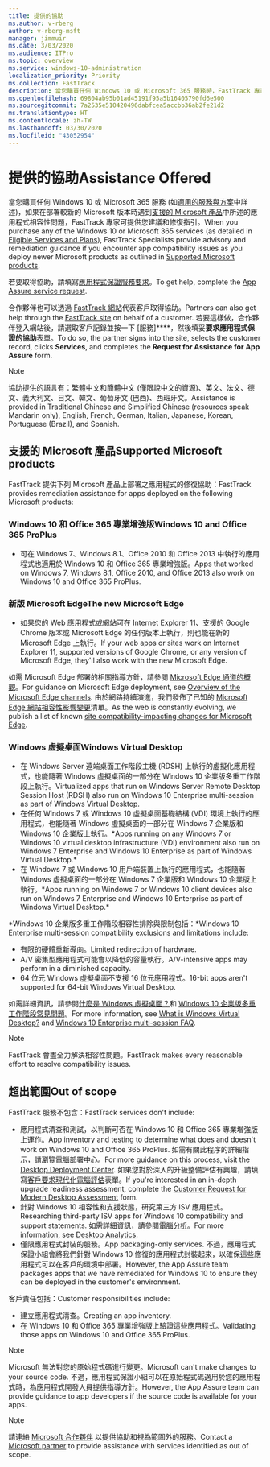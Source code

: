 ```yaml
---
title: 提供的協助
ms.author: v-rberg
author: v-rberg-msft
manager: jimmuir
ms.date: 3/03/2020
ms.audience: ITPro
ms.topic: overview
ms.service: windows-10-administration
localization_priority: Priority
ms.collection: FastTrack
description: 當您購買任何 Windows 10 或 Microsoft 365 服務時，FastTrack 專家會提供部署至 Windows 10 和 Office 365 專業增強版的建議和修復指引，並且讓您保持在最新狀態而不需額外成本 (具有合格訂用帳戶)。
ms.openlocfilehash: 69804ab95b01ad45191f95a5b16405790fd6e500
ms.sourcegitcommit: 7a2535e510420496dabfcea5accbb36ab2fe21d2
ms.translationtype: HT
ms.contentlocale: zh-TW
ms.lasthandoff: 03/30/2020
ms.locfileid: "43052954"
---
```

# <a name="assistance-offered"></a><span data-ttu-id="79a81-103">提供的協助</span><span class="sxs-lookup"><span data-stu-id="79a81-103">Assistance Offered</span></span>  

<span data-ttu-id="79a81-104">當您購買任何 Windows 10 或 Microsoft 365 服務 (如[適用的服務與方案](M365-eligible-services-and-plans.md)中詳述)，如果在部署較新的 Microsoft 版本時遇到[支援的 Microsoft 產品](#supported-microsoft-products)中所述的應用程式相容性問題，FastTrack 專家可提供您建議和修復指引。</span><span class="sxs-lookup"><span data-stu-id="79a81-104">When you purchase any of the Windows 10 or Microsoft 365 services (as detailed in [Eligible Services and Plans](M365-eligible-services-and-plans.md)), FastTrack Specialists provide advisory and remediation guidance if you encounter app compatibility issues as you deploy newer Microsoft products as outlined in [Supported Microsoft products](#supported-microsoft-products).</span></span>

<span data-ttu-id="79a81-105">若要取得協助，請填寫[應用程式保證服務要求](https://go.microsoft.com/fwlink/?linkid=2022721)。</span><span class="sxs-lookup"><span data-stu-id="79a81-105">To get help, complete the [App Assure service request](https://go.microsoft.com/fwlink/?linkid=2022721).</span></span>

<span data-ttu-id="79a81-106">合作夥伴也可以透過 [FastTrack 網站](https://go.microsoft.com/fwlink/?linkid=780698)代表客戶取得協助。</span><span class="sxs-lookup"><span data-stu-id="79a81-106">Partners can also get help through the [FastTrack site](https://go.microsoft.com/fwlink/?linkid=780698) on behalf of a customer.</span></span> <span data-ttu-id="79a81-107">若要這樣做，合作夥伴登入網站後，請選取客戶記錄並按一下 [服務]\*\*\*\*，然後填妥**要求應用程式保證的協助**表單。</span><span class="sxs-lookup"><span data-stu-id="79a81-107">To do so, the partner signs into the site, selects the customer record, clicks **Services**, and completes the **Request for Assistance for App Assure** form.</span></span>

> [!NOTE]
> <span data-ttu-id="79a81-108">協助提供的語言有：繁體中文和簡體中文 (僅限說中文的資源)、英文、法文、德文、義大利文、日文、韓文、葡萄牙文 (巴西)、西班牙文。</span><span class="sxs-lookup"><span data-stu-id="79a81-108">Assistance is provided in Traditional Chinese and Simplified Chinese (resources speak Mandarin only), English, French, German, Italian, Japanese, Korean, Portuguese (Brazil), and Spanish.</span></span> 

## <a name="supported-microsoft-products"></a><span data-ttu-id="79a81-109">支援的 Microsoft 產品</span><span class="sxs-lookup"><span data-stu-id="79a81-109">Supported Microsoft products</span></span>

<span data-ttu-id="79a81-110">FastTrack 提供下列 Microsoft 產品上部署之應用程式的修復協助：</span><span class="sxs-lookup"><span data-stu-id="79a81-110">FastTrack provides remediation assistance for apps deployed on the following Microsoft products:</span></span>

### <a name="windows-10-and-office-365-proplus"></a><span data-ttu-id="79a81-111">Windows 10 和 Office 365 專業增強版</span><span class="sxs-lookup"><span data-stu-id="79a81-111">Windows 10 and Office 365 ProPlus</span></span>

- <span data-ttu-id="79a81-112">可在 Windows 7、Windows 8.1、Office 2010 和 Office 2013 中執行的應用程式也適用於 Windows 10 和 Office 365 專業增強版。</span><span class="sxs-lookup"><span data-stu-id="79a81-112">Apps that worked on Windows 7, Windows 8.1, Office 2010, and Office 2013 also work on Windows 10 and Office 365 ProPlus.</span></span>

### <a name="the-new-microsoft-edge"></a><span data-ttu-id="79a81-113">新版 Microsoft Edge</span><span class="sxs-lookup"><span data-stu-id="79a81-113">The new Microsoft Edge</span></span>

- <span data-ttu-id="79a81-114">如果您的 Web 應用程式或網站可在 Internet Explorer 11、支援的 Google Chrome 版本或 Microsoft Edge 的任何版本上執行，則也能在新的 Microsoft Edge 上執行。</span><span class="sxs-lookup"><span data-stu-id="79a81-114">If your web apps or sites work on Internet Explorer 11, supported versions of Google Chrome, or any version of Microsoft Edge, they'll also work with the new Microsoft Edge.</span></span>

<span data-ttu-id="79a81-115">如需 Microsoft Edge 部署的相關指導方針，請參閱 [Microsoft Edge 通道的概觀](https://docs.microsoft.com/DeployEdge/microsoft-edge-channels)。</span><span class="sxs-lookup"><span data-stu-id="79a81-115">For guidance on Microsoft Edge deployment, see [Overview of the Microsoft Edge channels](https://docs.microsoft.com/DeployEdge/microsoft-edge-channels).</span></span> <span data-ttu-id="79a81-116">由於網路持續演進，我們發佈了已知的 [Microsoft Edge 網站相容性影響變更](https://docs.microsoft.com/microsoft-edge/web-platform/site-impacting-changes)清單。</span><span class="sxs-lookup"><span data-stu-id="79a81-116">As the web is constantly evolving, we publish a list of known [site compatibility-impacting changes for Microsoft Edge](https://docs.microsoft.com/microsoft-edge/web-platform/site-impacting-changes).</span></span>

### <a name="windows-virtual-desktop"></a><span data-ttu-id="79a81-117">Windows 虛擬桌面</span><span class="sxs-lookup"><span data-stu-id="79a81-117">Windows Virtual Desktop</span></span>

- <span data-ttu-id="79a81-118">在 Windows Server 遠端桌面工作階段主機 (RDSH) 上執行的虛擬化應用程式，也能隨著 Windows 虛擬桌面的一部分在 Windows 10 企業版多重工作階段上執行。</span><span class="sxs-lookup"><span data-stu-id="79a81-118">Virtualized apps that run on Windows Server Remote Desktop Session Host (RDSH) also run on Windows 10 Enterprise multi-session as part of Windows Virtual Desktop.</span></span>
- <span data-ttu-id="79a81-119">在任何 Windows 7 或 Windows 10 虛擬桌面基礎結構 (VDI) 環境上執行的應用程式，也能隨著 Windows 虛擬桌面的一部分在 Windows 7 企業版和 Windows 10 企業版上執行。\*</span><span class="sxs-lookup"><span data-stu-id="79a81-119">Apps running on any Windows 7 or Windows 10 virtual desktop infrastructure (VDI) environment also run on Windows 7 Enterprise and Windows 10 Enterprise as part of Windows Virtual Desktop.\*</span></span>
- <span data-ttu-id="79a81-120">在 Windows 7 或 Windows 10 用戶端裝置上執行的應用程式，也能隨著 Windows 虛擬桌面的一部分在 Windows 7 企業版和 Windows 10 企業版上執行。\*</span><span class="sxs-lookup"><span data-stu-id="79a81-120">Apps running on Windows 7 or Windows 10 client devices also run on Windows 7 Enterprise and Windows 10 Enterprise as part of Windows Virtual Desktop.\*</span></span>

<span data-ttu-id="79a81-121">\*Windows 10 企業版多重工作階段相容性排除與限制包括：</span><span class="sxs-lookup"><span data-stu-id="79a81-121">\*Windows 10 Enterprise multi-session compatibility exclusions and limitations include:</span></span>
- <span data-ttu-id="79a81-122">有限的硬體重新導向。</span><span class="sxs-lookup"><span data-stu-id="79a81-122">Limited redirection of hardware.</span></span>
- <span data-ttu-id="79a81-123">A/V 密集型應用程式可能會以降低的容量執行。</span><span class="sxs-lookup"><span data-stu-id="79a81-123">A/V-intensive apps may perform in a diminished capacity.</span></span>
- <span data-ttu-id="79a81-124">64 位元 Windows 虛擬桌面不支援 16 位元應用程式。</span><span class="sxs-lookup"><span data-stu-id="79a81-124">16-bit apps aren't supported for 64-bit Windows Virtual Desktop.</span></span>

<span data-ttu-id="79a81-125">如需詳細資訊，請參閱[什麼是 Windows 虛擬桌面？](https://docs.microsoft.com/azure/virtual-desktop/overview)和 [Windows 10 企業版多重工作階段常見問題](https://docs.microsoft.com/azure/virtual-desktop/windows-10-multisession-faq)。</span><span class="sxs-lookup"><span data-stu-id="79a81-125">For more information, see [What is Windows Virtual Desktop?](https://docs.microsoft.com/azure/virtual-desktop/overview) and [Windows 10 Enterprise multi-session FAQ](https://docs.microsoft.com/azure/virtual-desktop/windows-10-multisession-faq).</span></span>

> [!NOTE]
> <span data-ttu-id="79a81-126">FastTrack 會盡全力解決相容性問題。</span><span class="sxs-lookup"><span data-stu-id="79a81-126">FastTrack makes every reasonable effort to resolve compatibility issues.</span></span> 

## <a name="out-of-scope"></a><span data-ttu-id="79a81-127">超出範圍</span><span class="sxs-lookup"><span data-stu-id="79a81-127">Out of scope</span></span>

<span data-ttu-id="79a81-128">FastTrack 服務不包含：</span><span class="sxs-lookup"><span data-stu-id="79a81-128">FastTrack services don't include:</span></span>
- <span data-ttu-id="79a81-129">應用程式清查和測試，以判斷可否在 Windows 10 和 Office 365 專業增強版上運作。</span><span class="sxs-lookup"><span data-stu-id="79a81-129">App inventory and testing to determine what does and doesn't work on Windows 10 and Office 365 ProPlus.</span></span> <span data-ttu-id="79a81-130">如需有關此程序的詳細指示，請瀏覽[電腦部署中心](https://go.microsoft.com/fwlink/?linkid=2080140)。</span><span class="sxs-lookup"><span data-stu-id="79a81-130">For more guidance on this process, visit the [Desktop Deployment Center](https://go.microsoft.com/fwlink/?linkid=2080140).</span></span> <span data-ttu-id="79a81-131">如果您對於深入的升級整備評估有興趣，請填寫[客戶要求現代化電腦評估](https://go.microsoft.com/fwlink/?linkid=2053818)表單。</span><span class="sxs-lookup"><span data-stu-id="79a81-131">If you're interested in an in-depth upgrade readiness assessment, complete the [Customer Request for Modern Desktop Assessment](https://go.microsoft.com/fwlink/?linkid=2053818) form.</span></span>
- <span data-ttu-id="79a81-132">針對 Windows 10 相容性和支援狀態，研究第三方 ISV 應用程式。</span><span class="sxs-lookup"><span data-stu-id="79a81-132">Researching third-party ISV apps for Windows 10 compatibility and support statements.</span></span> <span data-ttu-id="79a81-133">如需詳細資訊，請參閱[電腦分析](https://docs.microsoft.com/sccm/desktop-analytics/overview)。</span><span class="sxs-lookup"><span data-stu-id="79a81-133">For more information, see [Desktop Analytics](https://docs.microsoft.com/sccm/desktop-analytics/overview).</span></span>
- <span data-ttu-id="79a81-134">僅限應用程式封裝的服務。</span><span class="sxs-lookup"><span data-stu-id="79a81-134">App packaging-only services.</span></span> <span data-ttu-id="79a81-135">不過，應用程式保證小組會將我們針對 Windows 10 修復的應用程式封裝起來，以確保這些應用程式可以在客戶的環境中部署。</span><span class="sxs-lookup"><span data-stu-id="79a81-135">However, the App Assure team packages apps that we have remediated for Windows 10 to ensure they can be deployed in the customer's environment.</span></span>

<span data-ttu-id="79a81-136">客戶責任包括：</span><span class="sxs-lookup"><span data-stu-id="79a81-136">Customer responsibilities include:</span></span>
- <span data-ttu-id="79a81-137">建立應用程式清查。</span><span class="sxs-lookup"><span data-stu-id="79a81-137">Creating an app inventory.</span></span>
- <span data-ttu-id="79a81-138">在 Windows 10 和 Office 365 專業增強版上驗證這些應用程式。</span><span class="sxs-lookup"><span data-stu-id="79a81-138">Validating those apps on Windows 10 and Office 365 ProPlus.</span></span>

> [!NOTE]
> <span data-ttu-id="79a81-139">Microsoft 無法對您的原始程式碼進行變更。</span><span class="sxs-lookup"><span data-stu-id="79a81-139">Microsoft can't make changes to your source code.</span></span> <span data-ttu-id="79a81-140">不過，應用程式保證小組可以在原始程式碼適用於您的應用程式時，為應用程式開發人員提供指導方針。</span><span class="sxs-lookup"><span data-stu-id="79a81-140">However, the App Assure team can provide guidance to app developers if the source code is available for your apps.</span></span>

> [!NOTE]
> <span data-ttu-id="79a81-141">請連絡 [Microsoft 合作夥伴](https://go.microsoft.com/fwlink/?linkid=2080150) 以提供協助和視為範圍外的服務。</span><span class="sxs-lookup"><span data-stu-id="79a81-141">Contact a [Microsoft partner](https://go.microsoft.com/fwlink/?linkid=2080150) to provide assistance with services identified as out of scope.</span></span>


